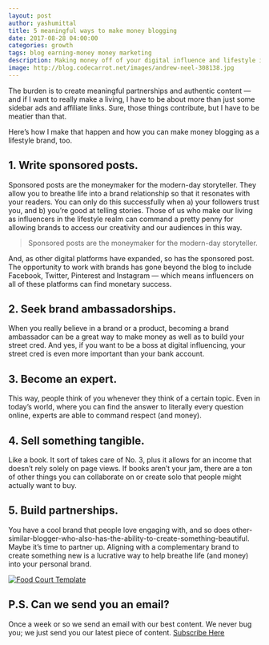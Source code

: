 ```yaml
---
layout: post
author: yashumittal
title: 5 meaningful ways to make money blogging
date: 2017-08-28 04:00:00
categories: growth
tags: blog earning-money money marketing
description: Making money off of your digital influence and lifestyle is possible. Learn how to make money blogging as a lifestyle brand.
image: http://blog.codecarrot.net/images/andrew-neel-308138.jpg
---
```


The burden is to create meaningful partnerships and authentic content — and if I want to really make a living, I have to be about more than just some sidebar ads and affiliate links. Sure, those things contribute, but I have to be meatier than that.

Here’s how I make that happen and how you can make money blogging as a lifestyle brand, too.

## 1. Write sponsored posts.

Sponsored posts are the moneymaker for the modern-day storyteller. They allow you to breathe life into a brand relationship so that it resonates with your readers. You can only do this successfully when a) your followers trust you, and b) you’re good at telling stories. Those of us who make our living as influencers in the lifestyle realm can command a pretty penny for allowing brands to access our creativity and our audiences in this way.

<blockquote>
Sponsored posts are the moneymaker for the modern-day storyteller.
</blockquote>

And, as other digital platforms have expanded, so has the sponsored post. The opportunity to work with brands has gone beyond the blog to include Facebook, Twitter, Pinterest and Instagram — which means influencers on all of these platforms can find monetary success.

## 2. Seek brand ambassadorships.

When you really believe in a brand or a product, becoming a brand ambassador can be a great way to make money as well as to build your street cred. And yes, if you want to be a boss at digital influencing, your street cred is even more important than your bank account.

## 3. Become an expert.

This way, people think of you whenever they think of a certain topic. Even in today’s world, where you can find the answer to literally every question online, experts are able to command respect (and money).

## 4. Sell something tangible.

Like a book. It sort of takes care of No. 3, plus it allows for an income that doesn’t rely solely on page views. If books aren’t your jam, there are a ton of other things you can collaborate on or create solo that people might actually want to buy.

## 5. Build partnerships.

You have a cool brand that people love engaging with, and so does other-similar-blogger-who-also-has-the-ability-to-create-something-beautiful. Maybe it’s time to partner up. Aligning with a complementary brand to create something new is a lucrative way to help breathe life (and money) into your personal brand.

[![Food Court Template](https://mir-s3-cdn-cf.behance.net/project_modules/1400/17a4f256135641.59a1dfe5c3f6d.png)](https://www.behance.net/gallery/56135641/Food-Court-Template)

## P.S. Can we send you an email?

Once a week or so we send an email with our best content. We never bug you; we just send you our latest piece of content. <a href="#subscribe">Subscribe Here</a>

